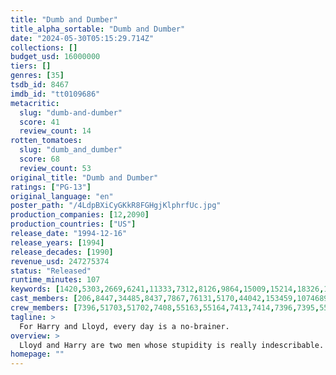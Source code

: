 ```yaml
---
title: "Dumb and Dumber"
title_alpha_sortable: "Dumb and Dumber"
date: "2024-05-30T05:15:29.714Z"
collections: []
budget_usd: 16000000
tiers: []
genres: [35]
tsdb_id: 8467
imdb_id: "tt0109686"
metacritic:
  slug: "dumb-and-dumber"
  score: 41
  review_count: 14
rotten_tomatoes:
  slug: "dumb_and_dumber"
  score: 68
  review_count: 53
original_title: "Dumb and Dumber"
ratings: ["PG-13"]
original_language: "en"
poster_path: "/4LdpBXiCyGKkR8FGHgjKlphrfUc.jpg"
production_companies: [12,2090]
production_countries: ["US"]
release_date: "1994-12-16"
release_years: [1994]
release_decades: [1990]
revenue_usd: 247275374
status: "Released"
runtime_minutes: 107
keywords: [1420,5303,2669,6241,11333,7312,8126,9864,15009,15214,18326,159574,160962,167584,167591,167598,167608,167617,167619,215404]
cast_members: [206,8447,34485,8437,7867,76131,5170,44042,153459,1074689,65020,77547,162924,60672,116727,7401,62833,162610,1512826,1824208,1242525,33299]
crew_members: [7396,51703,51702,7408,55163,55164,7413,7414,7396,7395,55162]
tagline: >
  For Harry and Lloyd, every day is a no-brainer.
overview: >
  Lloyd and Harry are two men whose stupidity is really indescribable. When Mary, a beautiful woman, loses an important suitcase with money before she leaves for Aspen, the two friends (who have found the suitcase) decide to return it to her. After some "adventures" they finally get to Aspen where, using the lost money they live it up and fight for Mary's heart.
homepage: ""
---
```

